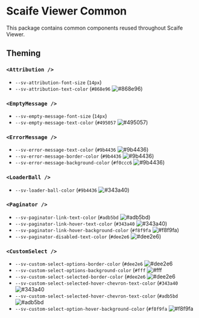 # Scaife Viewer Common

This package contains common components reused throughout Scaife Viewer.


## Theming

### `<Attribution />`

* `--sv-attribution-font-size` (`14px`)
* `--sv-attribution-text-color` (`#868e96` ![#868e96](https://via.placeholder.com/50x12/868e96/000000?text=+))

### `<EmptyMessage />`

* `--sv-empty-message-font-size` (`14px`)
* `--sv-empty-message-text-color` (`#495057` ![#495057](https://via.placeholder.com/50x12/495057/000000?text=+))

### `<ErrorMessage />`

* `--sv-error-message-text-color` (`#9b4436` ![#9b4436](https://via.placeholder.com/50x12/9b4436/000000?text=+))
* `--sv-error-message-border-color` (`#9b4436` ![#9b4436](https://via.placeholder.com/50x12/9b4436/000000?text=+))
* `--sv-error-message-background-color` (`#f0ccc6` ![#9b4436](https://via.placeholder.com/50x12/f0ccc6/000000?text=+))


### `<LoaderBall />`

* `--sv-loader-ball-color` (`#9b4436` ![#343a40](https://via.placeholder.com/50x12/343a40/000000?text=+))

### `<Paginator />`

* `--sv-paginator-link-text-color` (`#adb5bd` ![#adb5bd](https://via.placeholder.com/50x12/adb5bd/000000?text=+))
* `--sv-paginator-link-hover-text-color` (`#343a40` ![#343a40](https://via.placeholder.com/50x12/343a40/000000?text=+))
* `--sv-paginator-link-hover-background-color` (`#f8f9fa` ![#f8f9fa](https://via.placeholder.com/50x12/f8f9fa/000000?text=+))
* `--sv-paginator-disabled-text-color` (`#dee2e6` ![#dee2e6](https://via.placeholder.com/50x12/dee2e6/000000?text=+))

### `<CustomSelect />`

* `--sv-custom-select-options-border-color` (`#dee2e6` ![#dee2e6](https://via.placeholder.com/50x12/dee2e6/000000?text=+)
* `--sv-custom-select-options-background-color` (`#fff` ![#fff](https://via.placeholder.com/50x12/fff/000000?text=+)
* `--sv-custom-select-selected-border-color` (`#dee2e6` ![#dee2e6](https://via.placeholder.com/50x12/dee2e6/000000?text=+)
* `--sv-custom-select-selected-hover-chevron-text-color` (`#343a40` ![#343a40](https://via.placeholder.com/50x12/343a40/000000?text=+)
* `--sv-custom-select-selected-hover-chevron-text-color` (`#adb5bd` ![#adb5bd](https://via.placeholder.com/50x12/adb5bd/000000?text=+)
* `--sv-custom-select-option-hover-background-color` (`#f8f9fa` ![#f8f9fa](https://via.placeholder.com/50x12/f8f9fa/000000?text=+)
